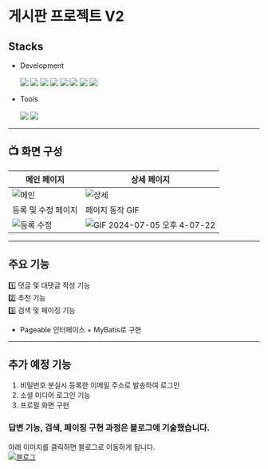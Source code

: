 # 게시판 프로젝트 V2

## Stacks 
* Development <br><br>
  <img src="https://img.shields.io/badge/Java-007396?style=flat&logo=Java&logoColor=white" /> <img src="https://img.shields.io/badge/javascript-F7DF1E?style=flat&logo=javascript&logoColor=white"/> <img src="https://img.shields.io/badge/springboot-6DB33F?style=flat&logo=springboot&logoColor=white"/> <img src="https://img.shields.io/badge/springsecurity-6DB33F?style=flat&logo=springsecurity&logoColor=white"/> <img src="https://img.shields.io/badge/H2-000000?style=flat&logo=h2&logoColor=white"/> <img src="https://img.shields.io/badge/html5-E34F26?style=flat&logo=html5&logoColor=white"/> <img src="https://img.shields.io/badge/commonmark-000000?style=flat&logo=commonmark&logoColor=white"/> <img src="https://img.shields.io/badge/bootstrap-7952B3?style=flat&logo=bootstrap&logoColor=white"/>

* Tools <br><br>
<img src="https://img.shields.io/badge/intellijidea-000000?style=flat&logo=intellijidea&logoColor=white"/> <img src="https://img.shields.io/badge/github-181717?style=flat&logo=github&logoColor=white"/>
<hr>

## 📺 화면 구성
| 메인 페이지 | 상세 페이지 |
| ------------ | ------------- |
| ![메인](https://github.com/user-attachments/assets/aa1f4b35-7101-49d0-b65a-0445f3c6898c) | ![상세](https://github.com/user-attachments/assets/2e7b11dd-7310-49f4-903a-b528e876e41e)|
| 등록 및 수정 페이지 | 페이지 동작 GIF |
| ![등록 수정](https://github.com/user-attachments/assets/bdb22802-c857-48c0-a046-cbc636795711)| ![GIF 2024-07-05 오후 4-07-22](https://github.com/2017tmxkxm/cs_jpa/assets/142385212/7bcb43fa-ce04-410a-a8f1-646b056b0e17) |
<hr>

## 주요 기능
1️⃣ 댓글 및 대댓글 작성 기능 <br>
2️⃣ 추천 기능 <br>
3️⃣ 검색 및 페이징 기능<br>
* Pageable 인터페이스 + MyBatis로 구현
<hr>

## 추가 예정 기능
1. 비밀번호 분실시 등록한 이메일 주소로 발송하여 로그인
2. 소셜 미디어 로그인 기능
3. 프로필 화면 구현

### 답변 기능, 검색, 페이징 구현 과정은 블로그에 기술했습니다.
아래 이미지를 클릭하면 블로그로 이동하게 됩니다. <br>
[![블로그](https://github.com/user-attachments/assets/420fccee-1644-4a10-ada8-f88fac4962ce)](https://letsjustdoitt.tistory.com/category/spring/%EC%A0%90%ED%94%84%20%ED%88%AC%20%EC%8A%A4%ED%94%84%EB%A7%81%EB%B6%80%ED%8A%B8)



